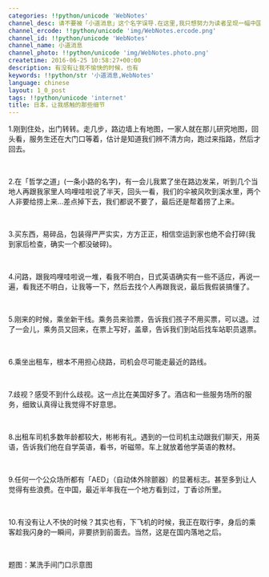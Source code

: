```yaml
---
categories: !!python/unicode 'WebNotes'
channel_desc: 请不要被「小道消息」这个名字误导.在这里,我只想努力为读者呈现一幅中国互联网的清明上河图.
channel_ercode: !!python/unicode 'img/WebNotes.ercode.png'
channel_id: !!python/unicode 'WebNotes'
channel_name: 小道消息
channel_photo: !!python/unicode 'img/WebNotes.photo.png'
createtime: 2016-06-25 10:58:27+00:00
description: 有没有让我不愉快的时候，也有
keywords: !!python/str '小道消息,WebNotes'
language: chinese
layout: 1_0_post
tags: !!python/unicode 'internet'
title: 日本，让我感触的那些细节
---
```

<div class="rich_media_content" id="js_content">
<p>
         1.刚到住处，出门转转。走几步，路边墙上有地图，一家人就在那儿研究地图，回头看，服务生还在大门口等着，估计是知道我们辨不清方向，跑过来指路，然后才回去。
        </p>
<p>
<br/>
</p>
<p>
         2.在「哲学之道」(一条小路的名字)，有一会儿我累了坐在路边发呆，听到几个当地人再跟我家里人呜哩哇啦说了半天，回头一看，我们的伞被风吹到溪水里，两个人非要给捞上来…差点掉下去，我们都说不要了，最后还是帮着捞了上来。
        </p>
<p>
<br/>
</p>
<p>
         3.买东西，易碎品，包装得严严实实，方方正正，相信空运到家也绝不会打碎(我到家后检查，确实一个都没破碎)。
        </p>
<p>
<br/>
</p>
<p>
         4.问路，跟我呜哩哇啦说一堆，看我不明白，日式英语确实有一些不适应，再说一遍，看我还不明白，让我等一下，然后去找个人再跟我说，最后我假装搞懂了。
        </p>
<p>
<br/>
</p>
<p>
         5.刚来的时候，乘坐新干线。乘务员来验票，告诉我们孩子不用买票，可以退。过了一会儿，乘务员又回来，在票上写好，盖章，告诉我们到站后找车站职员退票。
        </p>
<p>
<br/>
</p>
<p>
         6.乘坐出租车，根本不用担心绕路，司机会尽可能走最近的路线。
        </p>
<p>
<br/>
</p>
<p>
         7.歧视？感受不到什么歧视。这一点比在美国好多了。酒店和一些服务场所的服务，细致认真得让我觉得不好意思。
        </p>
<p>
<br/>
</p>
<p>
         8.出租车司机多数年龄都较大，彬彬有礼。遇到的一位司机主动跟我们聊天，用英语，告诉我们他在自学英语，看书，听磁带。车上就放着他学英语的教材。
        </p>
<p>
<br/>
</p>
<p>
         9.任何一个公众场所都有「AED」（自动体外除颤器）的显著标志。甚至多到让人觉得有些浪费。在中国，最近半年我在一个地方看到过，丁香诊所里。
        </p>
<p>
<br/>
</p>
<p>
         10.有没有让人不快的时候？其实也有，下飞机的时候，我正在取行李，身后的乘客趁我闪身的一瞬间，非要挤到前面去。当然，这是在国内落地之后。
        </p>
<p>
<br/>
</p>
<p>
         题图：某洗手间门口示意图
        </p>
</div>